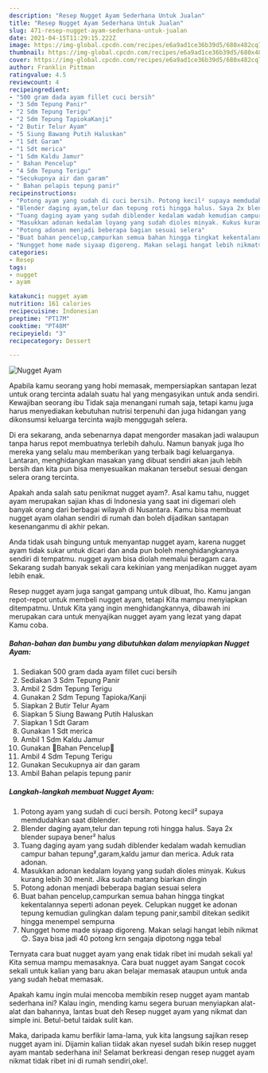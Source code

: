 ```yaml
---
description: "Resep Nugget Ayam Sederhana Untuk Jualan"
title: "Resep Nugget Ayam Sederhana Untuk Jualan"
slug: 471-resep-nugget-ayam-sederhana-untuk-jualan
date: 2021-04-15T11:29:15.222Z
image: https://img-global.cpcdn.com/recipes/e6a9ad1ce36b39d5/680x482cq70/nugget-ayam-foto-resep-utama.jpg
thumbnail: https://img-global.cpcdn.com/recipes/e6a9ad1ce36b39d5/680x482cq70/nugget-ayam-foto-resep-utama.jpg
cover: https://img-global.cpcdn.com/recipes/e6a9ad1ce36b39d5/680x482cq70/nugget-ayam-foto-resep-utama.jpg
author: Franklin Pittman
ratingvalue: 4.5
reviewcount: 4
recipeingredient:
- "500 gram dada ayam fillet cuci bersih"
- "3 Sdm Tepung Panir"
- "2 Sdm Tepung Terigu"
- "2 Sdm Tepung TapiokaKanji"
- "2 Butir Telur Ayam"
- "5 Siung Bawang Putih Haluskan"
- "1 Sdt Garam"
- "1 Sdt merica"
- "1 Sdm Kaldu Jamur"
- " Bahan Pencelup"
- "4 Sdm Tepung Terigu"
- "Secukupnya air dan garam"
- " Bahan pelapis tepung panir"
recipeinstructions:
- "Potong ayam yang sudah di cuci bersih. Potong kecil² supaya memdudahkan saat diblender."
- "Blender daging ayam,telur dan tepung roti hingga halus. Saya 2x blender supaya bener² halus"
- "Tuang daging ayam yang sudah diblender kedalam wadah kemudian campur bahan tepung²,garam,kaldu jamur dan merica. Aduk rata adonan."
- "Masukkan adonan kedalam loyang yang sudah dioles minyak. Kukus kurang lebih 30 menit. Jika sudah matang biarkan dingin"
- "Potong adonan menjadi beberapa bagian sesuai selera"
- "Buat bahan pencelup,campurkan semua bahan hingga tingkat kekentalannya seperti adonan peyek. Celupkan nugget ke adonan tepung kemudian gulingkan dalam tepung panir,sambil ditekan sedikit hingga menempel sempurna"
- "Nungget home made siyaap digoreng. Makan selagi hangat lebih nikmat😊. Saya bisa jadi 40 potong krn sengaja dipotong ngga tebal"
categories:
- Resep
tags:
- nugget
- ayam

katakunci: nugget ayam 
nutrition: 161 calories
recipecuisine: Indonesian
preptime: "PT17M"
cooktime: "PT48M"
recipeyield: "3"
recipecategory: Dessert

---
```



![Nugget Ayam](https://img-global.cpcdn.com/recipes/e6a9ad1ce36b39d5/680x482cq70/nugget-ayam-foto-resep-utama.jpg)

Apabila kamu seorang yang hobi memasak, mempersiapkan santapan lezat untuk orang tercinta adalah suatu hal yang mengasyikan untuk anda sendiri. Kewajiban seorang ibu Tidak saja menangani rumah saja, tetapi kamu juga harus menyediakan kebutuhan nutrisi terpenuhi dan juga hidangan yang dikonsumsi keluarga tercinta wajib menggugah selera.

Di era  sekarang, anda sebenarnya dapat mengorder masakan jadi walaupun tanpa harus repot membuatnya terlebih dahulu. Namun banyak juga lho mereka yang selalu mau memberikan yang terbaik bagi keluarganya. Lantaran, menghidangkan masakan yang dibuat sendiri akan jauh lebih bersih dan kita pun bisa menyesuaikan makanan tersebut sesuai dengan selera orang tercinta. 



Apakah anda salah satu penikmat nugget ayam?. Asal kamu tahu, nugget ayam merupakan sajian khas di Indonesia yang saat ini digemari oleh banyak orang dari berbagai wilayah di Nusantara. Kamu bisa membuat nugget ayam olahan sendiri di rumah dan boleh dijadikan santapan kesenanganmu di akhir pekan.

Anda tidak usah bingung untuk menyantap nugget ayam, karena nugget ayam tidak sukar untuk dicari dan anda pun boleh menghidangkannya sendiri di tempatmu. nugget ayam bisa diolah memalui beragam cara. Sekarang sudah banyak sekali cara kekinian yang menjadikan nugget ayam lebih enak.

Resep nugget ayam juga sangat gampang untuk dibuat, lho. Kamu jangan repot-repot untuk membeli nugget ayam, tetapi Kita mampu menyiapkan ditempatmu. Untuk Kita yang ingin menghidangkannya, dibawah ini merupakan cara untuk menyajikan nugget ayam yang lezat yang dapat Kamu coba.

<!--inarticleads1-->

##### Bahan-bahan dan bumbu yang dibutuhkan dalam menyiapkan Nugget Ayam:

1. Sediakan 500 gram dada ayam fillet cuci bersih
1. Sediakan 3 Sdm Tepung Panir
1. Ambil 2 Sdm Tepung Terigu
1. Gunakan 2 Sdm Tepung Tapioka/Kanji
1. Siapkan 2 Butir Telur Ayam
1. Siapkan 5 Siung Bawang Putih Haluskan
1. Siapkan 1 Sdt Garam
1. Gunakan 1 Sdt merica
1. Ambil 1 Sdm Kaldu Jamur
1. Gunakan  🍄Bahan Pencelup🍄
1. Ambil 4 Sdm Tepung Terigu
1. Gunakan Secukupnya air dan garam
1. Ambil  Bahan pelapis tepung panir




<!--inarticleads2-->

##### Langkah-langkah membuat Nugget Ayam:

1. Potong ayam yang sudah di cuci bersih. Potong kecil² supaya memdudahkan saat diblender.
1. Blender daging ayam,telur dan tepung roti hingga halus. Saya 2x blender supaya bener² halus
1. Tuang daging ayam yang sudah diblender kedalam wadah kemudian campur bahan tepung²,garam,kaldu jamur dan merica. Aduk rata adonan.
1. Masukkan adonan kedalam loyang yang sudah dioles minyak. Kukus kurang lebih 30 menit. Jika sudah matang biarkan dingin
1. Potong adonan menjadi beberapa bagian sesuai selera
1. Buat bahan pencelup,campurkan semua bahan hingga tingkat kekentalannya seperti adonan peyek. Celupkan nugget ke adonan tepung kemudian gulingkan dalam tepung panir,sambil ditekan sedikit hingga menempel sempurna
1. Nungget home made siyaap digoreng. Makan selagi hangat lebih nikmat😊. Saya bisa jadi 40 potong krn sengaja dipotong ngga tebal




Ternyata cara buat nugget ayam yang enak tidak ribet ini mudah sekali ya! Kita semua mampu memasaknya. Cara buat nugget ayam Sangat cocok sekali untuk kalian yang baru akan belajar memasak ataupun untuk anda yang sudah hebat memasak.

Apakah kamu ingin mulai mencoba membikin resep nugget ayam mantab sederhana ini? Kalau ingin, mending kamu segera buruan menyiapkan alat-alat dan bahannya, lantas buat deh Resep nugget ayam yang nikmat dan simple ini. Betul-betul taidak sulit kan. 

Maka, daripada kamu berfikir lama-lama, yuk kita langsung sajikan resep nugget ayam ini. Dijamin kalian tiidak akan nyesel sudah bikin resep nugget ayam mantab sederhana ini! Selamat berkreasi dengan resep nugget ayam nikmat tidak ribet ini di rumah sendiri,oke!.

